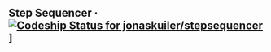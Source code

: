 ## Step Sequencer &middot; [![Codeship Status for jonaskuiler/stepsequencer](https://app.codeship.com/projects/93cc9830-a0f9-0136-4ee0-66465846d0b3/status?branch=master)](https://app.codeship.com/projects/306644)]